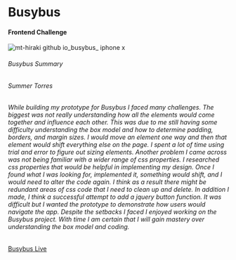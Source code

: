 # Busybus
#### Frontend Challenge

![mt-hiraki github io_busybus_ iphone x](https://user-images.githubusercontent.com/36306207/46852457-f1881b80-cdaf-11e8-8b5f-2090b7ff4f89.png)

###### Busybus Summary
###### Summer Torres

###### <p>While building my prototype for Busybus I faced many challenges.  The biggest was not really understanding how all the elements would come together and influence each other.  This was due to me still having some difficulty understanding the box model and how to determine padding, borders, and margin sizes.   I would move an element one way and then that element would shift everything else on the page.  I spent a lot of time using trial and error to figure out sizing elements.  Another problem I came across was not being familiar with a wider range of css properties.  I researched css properties that would be helpful in implementing my design.  Once I found what I was looking for, implemented it, something would shift, and I would need to alter the code again.  I think as a result there might be redundant areas of css code that I need to clean up and delete.  In addition I made, I think a successful attempt to add a jquery button function.  It was difficult but I wanted the prototype to demonstrate how users would navigate the app.  Despite the setbacks I faced I enjoyed working on the Busybus project.  With time I am certain that I will gain mastery over understanding the box model and coding.</p>

[Busybus Live](https://mt-hiraki.github.io/Busybus/)

